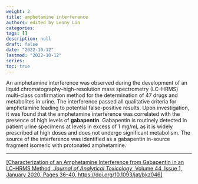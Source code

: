 ```yaml
---
weight: 2
title: amphetamine interference
authors: edited by Lenny Lin
categories: 
tags: []
description: null
draft: false
date: "2022-10-12"
lastmod: "2022-10-12"
series: 
toc: true
---
```

An amphetamine interference was observed during the development of an liquid chromatography–high-resolution mass spectrometry (LC–HRMS) multi-class confirmation method for the determination of 47 drugs and metabolites in urine. The interference passed all qualitative criteria for amphetamine leading to potential false-positive results. Upon investigation, it was found that the amphetamine interference was correlated with the presence of high levels of **gabapentin**. Gabapentin is routinely detected in patient urine specimens at levels in excess of 1 mg/mL as it is widely prescribed at high doses and does not undergo significant metabolism. The source of the interference was identified as a gabapentin in-source fragment isomeric with protonated amphetamine. 
<!--more-->
---

<a href ="https://academic.oup.com/jat/article/44/1/36/5520601" target="_blank" rel="noopener noreferrer">[Characterization of an Amphetamine Interference from Gabapentin in an LC–HRMS Method, <i>Journal of Analytical Toxicology</i>, Volume 44, Issue 1, January 2020, Pages 36–40, https://doi.org/10.1093/jat/bkz046]</a>

